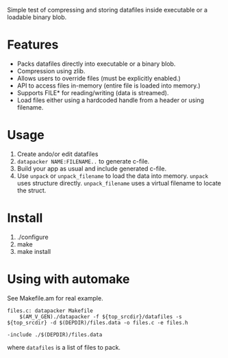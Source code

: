 Simple test of compressing and storing datafiles inside executable or a loadable binary blob.

# Features

* Packs datafiles directly into executable or a binary blob.
* Compression using zlib.
* Allows users to override files (must be explicitly enabled.)
* API to access files in-memory (entire file is loaded into memory.)
* Supports FILE* for reading/writing (data is streamed).
* Load files either using a hardcoded handle from a header or using filename.

# Usage

1. Create ando/or edit datafiles
2. `datapacker NAME:FILENAME..` to generate c-file.
3. Build your app as usual and include generated c-file.
4. Use `unpack` or `unpack_filename` to load the data into memory.
   `unpack` uses structure directly.
   `unpack_filename` uses a virtual filename to locate the struct.

# Install

1. ./configure
2. make
3. make install

# Using with automake

See Makefile.am for real example.

    files.c: datapacker Makefile
    	$(AM_V_GEN)./datapacker -f ${top_srcdir}/datafiles -s ${top_srcdir} -d $(DEPDIR)/files.data -o files.c -e files.h
    
    -include ./$(DEPDIR)/files.data

where `datafiles` is a list of files to pack.
